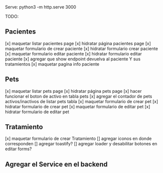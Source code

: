 Serve: python3 -m http.serve 3000

TODO:

## Pacientes
[x] maquetar listar pacientes page 
[x] hidratar página pacientes page
[x] maquetar formulario de crear paciente
[x] hidratar formulario crear paciente
[x] maquetar formulario editar paciente
[x] hidratar formulario editar paciente
[x] agregar que show endpoint devuelva al paciente Y sus tratamientos
[x] maquetar pagína info paciente

## Pets
[x] maquetar listar pets page
[x] hidratar página pets page
[x] hacer funcionar el boton de activo en tabla pets
[x] agregar el contador de pets activos/inactivos de listar pets tabla
[x] maquetar formulario de crear pet
[x] hidratar formulario de crear pet
[x] maquetar formulario de editar pet
[x] hidratar formulario de editar pet

## Tratamiento
[x] maquetar formulario de crear Tratamiento
[] agregar iconos en donde corresponden
[] agregar toastify?
[] agregar loader y desabilitar botones en editar forms?
## Agregar el Service en el backend
